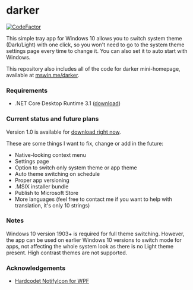 # darker

[![CodeFactor](https://www.codefactor.io/repository/github/angelwzr/darker/badge/master)](https://www.codefactor.io/repository/github/angelwzr/darker/overview/master)

This simple tray app for Windows 10 allows you to switch system theme (Dark/Light) with one click, so you won't need to go to the system theme settings page every time to change it. You can also set it to auto start with Windows.

This repository also includes all of the code for darker mini-homepage, available at [mswin.me/darker](https://mswin.me/darker).

### Requirements

- .NET Core Desktop Runtime 3.1 ([download](https://dotnet.microsoft.com/download/dotnet-core/current/runtime))

### Current status and future plans

Version 1.0 is available for [download right now](https://github.com/angelwzr/darker/releases).

These are some things I want to fix, change or add in the future:

- Native-looking context menu
- Settings page
- Option to switch only system theme or app theme
- Auto theme switching on schedule 
- Proper app versioning
- .MSIX installer bundle
- Publish to Microsoft Store
- More languages (feel free to contact me if you want to help with translation, it's only 10 strings)

### Notes

Windows 10 version 1903+ is required for full theme switching. However, the app can be used on earlier Windows 10 versions to switch mode for apps, not affecting the whole system look as there is no Light theme present. High contrast themes are not supported.

### Acknowledgements

- [Hardcodet NotifyIcon for WPF](https://github.com/hardcodet/wpf-notifyicon)
